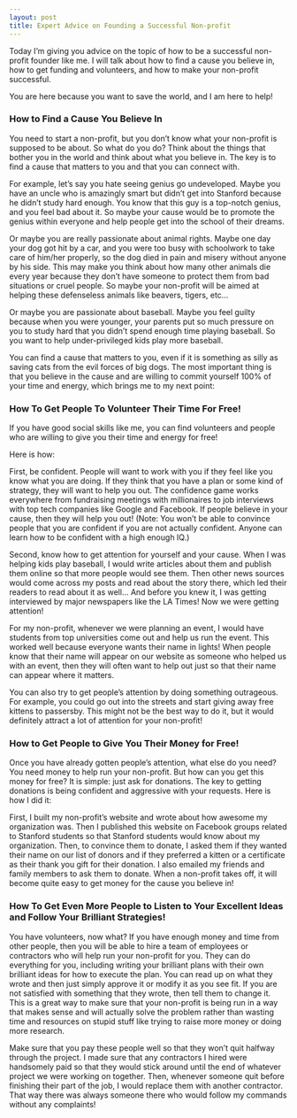 ```yaml
---
layout: post
title: Expert Advice on Founding a Successful Non-profit
---
```


Today I’m giving you advice on the topic of how to be a successful non-profit founder like me. I will talk about how to find a cause you believe in, how to get funding and volunteers, and how to make your non-profit successful.

You are here because you want to save the world, and I am here to help!

### How to Find a Cause You Believe In

You need to start a non-profit, but you don’t know what your non-profit is supposed to be about. So what do you do? Think about the things that bother you in the world and think about what you believe in. The key is to find a cause that matters to you and that you can connect with.

For example, let’s say you hate seeing genius go undeveloped. Maybe you have an uncle who is amazingly smart but didn’t get into Stanford because he didn’t study hard enough. You know that this guy is a top-notch genius, and you feel bad about it. So maybe your cause would be to promote the genius within everyone and help people get into the school of their dreams.

Or maybe you are really passionate about animal rights. Maybe one day your dog got hit by a car, and you were too busy with schoolwork to take care of him/her properly, so the dog died in pain and misery without anyone by his side. This may make you think about how many other animals die every year because they don’t have someone to protect them from bad situations or cruel people. So maybe your non-profit will be aimed at helping these defenseless animals like beavers, tigers, etc…

Or maybe you are passionate about baseball. Maybe you feel guilty because when you were younger, your parents put so much pressure on you to study hard that you didn’t spend enough time playing baseball. So you want to help under-privileged kids play more baseball.

You can find a cause that matters to you, even if it is something as silly as saving cats from the evil forces of big dogs. The most important thing is that you believe in the cause and are willing to commit yourself 100% of your time and energy, which brings me to my next point:

### How To Get People To Volunteer Their Time For Free!

If you have good social skills like me, you can find volunteers and people who are willing to give you their time and energy for free!

Here is how:

First, be confident. People will want to work with you if they feel like you know what you are doing. If they think that you have a plan or some kind of strategy, they will want to help you out. The confidence game works everywhere from fundraising meetings with millionaires to job interviews with top tech companies like Google and Facebook. If people believe in your cause, then they will help you out! (Note: You won’t be able to convince people that you are confident if you are not actually confident. Anyone can learn how to be confident with a high enough IQ.)

Second, know how to get attention for yourself and your cause. When I was helping kids play baseball, I would write articles about them and publish them online so that more people would see them. Then other news sources would come across my posts and read about the story there, which led their readers to read about it as well… And before you knew it, I was getting interviewed by major newspapers like the LA Times! Now we were getting attention!

For my non-profit, whenever we were planning an event, I would have students from top universities come out and help us run the event. This worked well because everyone wants their name in lights! When people know that their name will appear on our website as someone who helped us with an event, then they will often want to help out just so that their name can appear where it matters.

You can also try to get people’s attention by doing something outrageous. For example, you could go out into the streets and start giving away free kittens to passersby. This might not be the best way to do it, but it would definitely attract a lot of attention for your non-profit!

### How to Get People to Give You Their Money for Free!

Once you have already gotten people’s attention, what else do you need? You need money to help run your non-profit. But how can you get this money for free? It is simple: just ask for donations. The key to getting donations is being confident and aggressive with your requests. Here is how I did it:

First, I built my non-profit’s website and wrote about how awesome my organization was. Then I published this website on Facebook groups related to Stanford students so that Stanford students would know about my organization. Then, to convince them to donate, I asked them if they wanted their name on our list of donors and if they preferred a kitten or a certificate as their thank you gift for their donation. I also emailed my friends and family members to ask them to donate. When a non-profit takes off, it will become quite easy to get money for the cause you believe in!

### How To Get Even More People to Listen to Your Excellent Ideas and Follow Your Brilliant Strategies!

You have volunteers, now what? If you have enough money and time from other people, then you will be able to hire a team of employees or contractors who will help run your non-profit for you. They can do everything for you, including writing your brilliant plans with their own brilliant ideas for how to execute the plan. You can read up on what they wrote and then just simply approve it or modify it as you see fit. If you are not satisfied with something that they wrote, then tell them to change it. This is a great way to make sure that your non-profit is being run in a way that makes sense and will actually solve the problem rather than wasting time and resources on stupid stuff like trying to raise more money or doing more research.

Make sure that you pay these people well so that they won’t quit halfway through the project. I made sure that any contractors I hired were handsomely paid so that they would stick around until the end of whatever project we were working on together. Then, whenever someone quit before finishing their part of the job, I would replace them with another contractor. That way there was always someone there who would follow my commands without any complaints!
